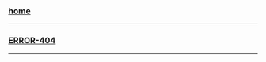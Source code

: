 ### [home](https://github.com/iranset/iranset.github.io/blob/main/index.html)
***
### [ERROR-404]()
***
### 

